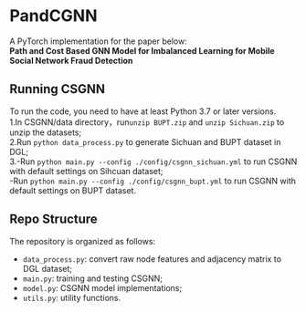 # PandCGNN

A PyTorch implementation for the paper below:  
**Path and Cost Based GNN Model for Imbalanced Learning for Mobile Social Network Fraud Detection**

## Running CSGNN

To run the code, you need to have at least Python 3.7 or later versions.  
1.In CSGNN/data directory，run`unzip BUPT.zip` and `unzip Sichuan.zip` to unzip the datasets;  
2.Run `python data_process.py` to generate Sichuan and BUPT dataset in DGL;  
3.-Run `python main.py --config ./config/csgnn_sichuan.yml` to run CSGNN with default settings on Sihcuan dataset;  
-Run `python main.py --config ./config/csgnn_bupt.yml` to run CSGNN with default settings on BUPT dataset.   

## Repo Structure
The repository is organized as follows:
- `data_process.py`: convert raw node features and adjacency matrix to DGL dataset;
- `main.py`:  training and testing CSGNN;
- `model.py`: CSGNN model implementations;
- `utils.py`: utility functions.  

